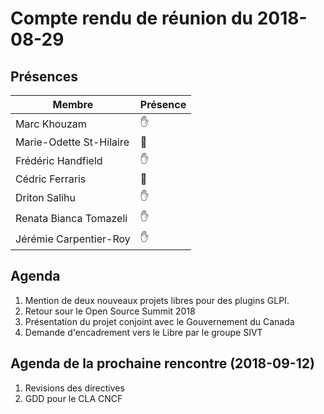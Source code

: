# Compte rendu de réunion du 2018-08-29

## Présences
Membre|Présence
-------|--------
Marc Khouzam | &#x270B;
Marie-Odette St-Hilaire | &#x1F464;
Frédéric Handfield | &#x270B;
Cédric Ferraris | &#x1F464;
Driton Salihu | &#x270B;
Renata Bianca Tomazeli | &#x270B;
Jérémie Carpentier-Roy | &#x270B;


## Agenda
1. Mention de deux nouveaux projets libres pour des plugins GLPI.
1. Retour sour le Open Source Summit 2018
1. Présentation du projet conjoint avec le Gouvernement du Canada
1. Demande d'encadrement vers le Libre par le groupe SIVT

## Agenda de la prochaine rencontre (2018-09-12)
1. Revisions des directives
1. GDD pour le CLA CNCF
